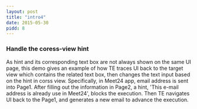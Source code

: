 ```yaml
---
layout: post
title: "intro4"
date: 2015-05-30
pidd: 8
---
```

### Handle the coress-view hint
As hint and its corresponding text box are not always shown on the same UI page, this demo gives an example of how TE traces UI back to the target view which contains the related text box, then changes the text input based on the hint in corss view. Specifically, in Meet24 app, email address is sent into Page1. After filling out the information in Page2, a hint, 'This e-mail address is already use in Meet24', blocks the execution. Then TE navigates UI back to the Page1, and generates a new email to advance the execution.  